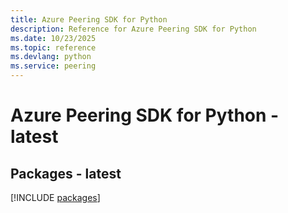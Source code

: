 ```yaml
---
title: Azure Peering SDK for Python
description: Reference for Azure Peering SDK for Python
ms.date: 10/23/2025
ms.topic: reference
ms.devlang: python
ms.service: peering
---
```

# Azure Peering SDK for Python - latest
## Packages - latest
[!INCLUDE [packages](peering-index.md)]